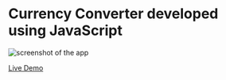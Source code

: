 # Currency Converter developed using JavaScript
 
![screenshot of the app](https://raw.githubusercontent.com/praveenorugantitech/praveenorugantitech-javascript/master/0_Projects/praveenorugantitech-currency-converter/screenshot.PNG "Currency Converter")

[Live Demo](https://praveenorugantitech.github.io/praveenorugantitech-javascript/0_Projects/praveenorugantitech-currency-converter/Demo)


